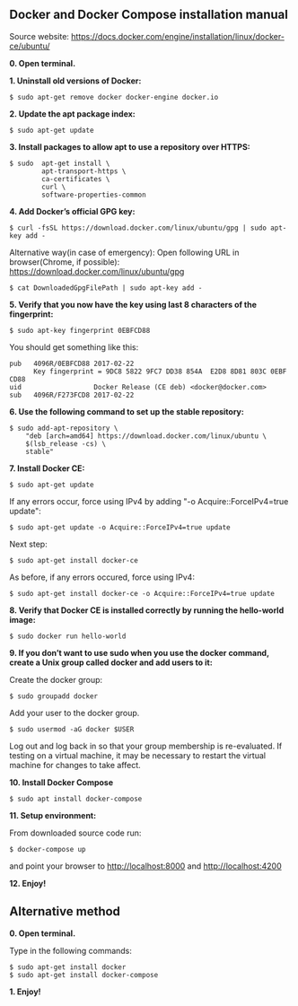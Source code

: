 ## Docker and Docker Compose installation manual

Source website: https://docs.docker.com/engine/installation/linux/docker-ce/ubuntu/

**0. Open terminal.**

**1. Uninstall old versions of Docker:**
```
$ sudo apt-get remove docker docker-engine docker.io
```

**2. Update the apt package index:**
```
$ sudo apt-get update
```

**3. Install packages to allow apt to use a repository over HTTPS:**
```
$ sudo  apt-get install \
        apt-transport-https \
        ca-certificates \
        curl \
        software-properties-common
```

**4. Add Docker’s official GPG key:**
```
$ curl -fsSL https://download.docker.com/linux/ubuntu/gpg | sudo apt-key add -
```

Alternative way(in case of emergency):
Open following URL in browser(Chrome, if possible): https://download.docker.com/linux/ubuntu/gpg
```
$ cat DownloadedGpgFilePath | sudo apt-key add - 
```

**5. Verify that you now have the key using last 8 characters of the fingerprint:**
```
$ sudo apt-key fingerprint 0EBFCD88
```

You should get something like this:
```
pub   4096R/0EBFCD88 2017-02-22
      Key fingerprint = 9DC8 5822 9FC7 DD38 854A  E2D8 8D81 803C 0EBF CD88
uid                  Docker Release (CE deb) <docker@docker.com>
sub   4096R/F273FCD8 2017-02-22
```

**6. Use the following command to set up the stable repository:** 
```
$ sudo add-apt-repository \
    "deb [arch=amd64] https://download.docker.com/linux/ubuntu \
    $(lsb_release -cs) \
    stable"
```

**7. Install Docker CE:**
```
$ sudo apt-get update
```

If any errors occur, force using IPv4 by adding "-o Acquire::ForceIPv4=true update":
```
$ sudo apt-get update -o Acquire::ForceIPv4=true update
```

Next step:
```
$ sudo apt-get install docker-ce
```

As before, if any errors occured, force using IPv4:
```
$ sudo apt-get install docker-ce -o Acquire::ForceIPv4=true update
```

**8. Verify that Docker CE is installed correctly by running the hello-world image:**
```
$ sudo docker run hello-world
```

**9. If you don’t want to use sudo when you use the docker command, create a Unix group called docker and add users to it:** 

Create the docker group:
```
$ sudo groupadd docker
```

Add your user to the docker group.
```
$ sudo usermod -aG docker $USER
```

Log out and log back in so that your group membership is re-evaluated.
If testing on a virtual machine, it may be necessary to restart the virtual machine for changes to take affect.

**10. Install Docker Compose**
```
$ sudo apt install docker-compose
```

**11. Setup environment:**

From downloaded source code run:
```
$ docker-compose up
```

and point your browser to [http://localhost:8000](http://localhost:8000) and [http://localhost:4200](http://localhost:4200) 


**12. Enjoy!**

## Alternative method

**0. Open terminal.**

Type in the following commands:
```
$ sudo apt-get install docker
$ sudo apt-get install docker-compose
```

**1. Enjoy!**
